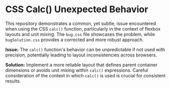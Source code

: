 # CSS Calc() Unexpected Behavior

This repository demonstrates a common, yet subtle, issue encountered when using the CSS `calc()` function, particularly in the context of flexbox layouts and unit mixing.  The `bug.css` file showcases the problem, while `bugSolution.css` provides a corrected and more robust approach.

**Issue:** The `calc()` function's behavior can be unpredictable if not used with precision, potentially leading to layout inconsistencies across browsers.

**Solution:** Implement a more reliable layout that defines parent container dimensions or avoids unit mixing within `calc()` expressions. Careful consideration of the context in which `calc()` is used is crucial for consistent results.